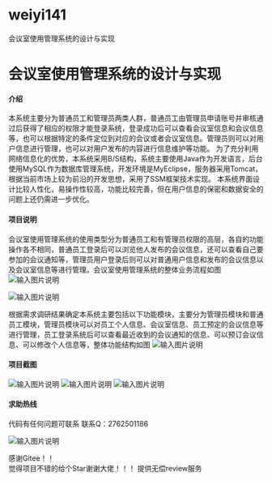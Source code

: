 # weiyi141
会议室使用管理系统的设计与实现

# 会议室使用管理系统的设计与实现

#### 介绍
本系统主要分为普通员工和管理员两类人群，普通员工由管理员申请账号并审核通过后获得了相应的权限才能登录系统，登录成功后可以查看会议室信息和会议信息等，也可以根据特定的条件定位到对应的会议或者会议室信息。管理员则可以对用户信息进行管理，也可以对用户发布的内容进行信息维护等功能。
为了充分利用网络信息化的优势，本系统采用B/S结构，系统主要使用Java作为开发语言，后台使用MySQL作为数据库管理系统，开发环境是MyEclipse，服务器采用Tomcat，根据当前市场上较为前沿的开发思想，采用了SSM框架技术实现。
本系统界面设计比较人性化，易操作性较高，功能比较完善，但在用户信息的保密和数据安全的问题上还仍需进一步优化。








#### 项目说明
会议室使用管理系统的使用类型分为普通员工和有管理员权限的高层，各自的功能操作各不相同，普通员工登录后可以浏览他人发布的会议信息，还可以查看自己要参加的会议通知等，管理员用户登录后则可以对普通用户信息和发布的会议信息以及会议室信息等进行管理。会议室使用管理系统的整体业务流程如图
![输入图片说明](https://images.gitee.com/uploads/images/2021/0128/164202_e243fb73_8629036.png "屏幕截图.png")

![输入图片说明](https://images.gitee.com/uploads/images/2021/0128/164212_f1cf14a0_8629036.png "屏幕截图.png")

根据需求调研结果确定本系统主要包括以下功能模块，主要分为管理员模块和普通员工模块，管理员模块可以对员工个人信息、会议室信息、员工预定的会议信息等进行管理，员工登录系统后可以查看最近收到的会议通知的信息、可以预订会议信息、可以修改个人信息等，整体功能结构如图
![输入图片说明](https://images.gitee.com/uploads/images/2021/0128/164226_7ec67ade_8629036.png "屏幕截图.png")




#### 项目截图
![输入图片说明](https://images.gitee.com/uploads/images/2021/0128/164235_01dd74f4_8629036.png "屏幕截图.png")
![输入图片说明](https://images.gitee.com/uploads/images/2021/0128/164242_7c5cc6b9_8629036.png "屏幕截图.png")
![输入图片说明](https://images.gitee.com/uploads/images/2021/0128/164248_4681a1d6_8629036.png "屏幕截图.png")




#### 求助热线


代码有任何问题可联系
联系Q：2762501186

                            
![输入图片说明](https://images.gitee.com/uploads/images/2020/1119/003728_cd598bb9_4865385.jpeg "微信.jpg")           

感谢Gitee！！  
觉得项目不错的给个Star谢谢大佬！！！
提供无偿review服务
